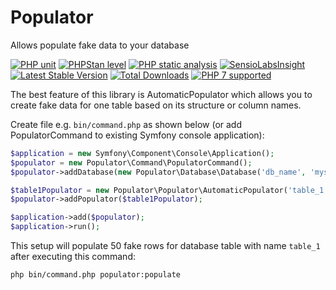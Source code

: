 # Populator
Allows populate fake data to your database

[![PHP unit](https://github.com/lulco/populator/workflows/PHPunit/badge.svg)](https://github.com/lulco/populator/actions?query=workflow%3APHPunit)
[![PHPStan level](https://img.shields.io/badge/PHPStan-level:%20max-brightgreen.svg)](https://github.com/lulco/populator/actions?query=workflow%3A"PHP+static+analysis")
[![PHP static analysis](https://github.com/lulco/populator/workflows/PHP%20static%20analysis/badge.svg)](https://github.com/lulco/populator/actions?query=workflow%3A"PHP+static+analysis")
[![SensioLabsInsight](https://insight.sensiolabs.com/projects/1795bc5d-8063-4c6b-ab34-13c9c614216e/mini.png)](https://insight.sensiolabs.com/projects/1795bc5d-8063-4c6b-ab34-13c9c614216e)
[![Latest Stable Version](https://img.shields.io/packagist/v/lulco/populator.svg)](https://packagist.org/packages/lulco/populator)
[![Total Downloads](https://img.shields.io/packagist/dt/lulco/populator.svg?style=flat-square)](https://packagist.org/packages/lulco/populator)
[![PHP 7 supported](http://php7ready.timesplinter.ch/lulco/populator/master/badge.svg)](https://travis-ci.org/lulco/populator)

The best feature of this library is AutomaticPopulator which allows you to create fake data for one table based on its structure or column names.

Create file e.g. `bin/command.php` as shown below (or add PopulatorCommand to existing Symfony console application):

```php
$application = new Symfony\Component\Console\Application();
$populator = new Populator\Command\PopulatorCommand();
$populator->addDatabase(new Populator\Database\Database('db_name', 'mysql:dbname=db_name;host=db_host', 'db_user', 'db_password'));

$table1Populator = new Populator\Populator\AutomaticPopulator('table_1', 50);
$populator->addPopulator($table1Populator);

$application->add($populator);
$application->run();
```

This setup will populate 50 fake rows for database table with name `table_1` after executing this command:
```
php bin/command.php populator:populate
````
